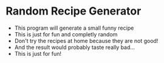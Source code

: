 # Random Recipe Generator
- This program will generate a small funny recipe
- This is just for fun and completly random
- Don't try the recipes at home because they are not good!
- And the result would probably taste really bad...
- This is just for fun!